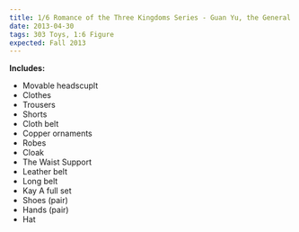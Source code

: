 ```yaml
---
title: 1/6 Romance of the Three Kingdoms Series - Guan Yu, the General
date: 2013-04-30
tags: 303 Toys, 1:6 Figure
expected: Fall 2013
---
```

**Includes:**

- Movable headscuplt
- Clothes
- Trousers
- Shorts
- Cloth belt
- Copper ornaments
- Robes
- Cloak
- The Waist Support
- Leather belt
- Long belt
- Kay A full set
- Shoes (pair)
- Hands (pair)
- Hat